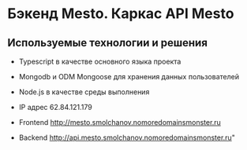 # Бэкенд Mesto. Каркас API Mesto

## Используемые технологии и решения

- Typescript в качестве основного языка проекта
- Mongodb и ODM Mongoose для хранения данных пользователей
- Node.js в качестве среды выполнения

- IP адрес 62.84.121.179
- Frontend http://mesto.smolchanov.nomoredomainsmonster.ru
- Backend http://api.mesto.smolchanov.nomoredomainsmonster.ru"
